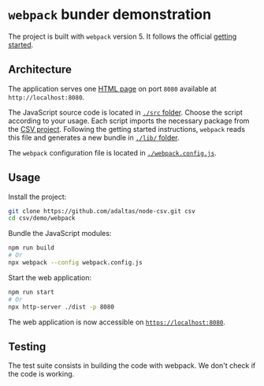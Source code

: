 
# `webpack` bunder demonstration

The project is built with `webpack` version 5. It follows the official [getting started](https://webpack.js.org/guides/getting-started/).

## Architecture

The application serves one [HTML page](./dist/index.html) on port `8080` available at `http://localhost:8080`.

The JavaScript source code is located in [`./src` folder](./src/). Choose the script according to your usage. Each script imports the necessary package from the [CSV project](https://csv.js.org/). Following the getting started instructions, `webpack` reads this file and generates a new bundle in [`./lib/` folder](./lib/).

The `webpack` configuration file is located in [`./webpack.config.js`](./webpack.config.js).

## Usage

Install the project:

```bash
git clone https://github.com/adaltas/node-csv.git csv
cd csv/demo/webpack
```

Bundle the JavaScript modules:

```bash
npm run build
# Or
npx webpack --config webpack.config.js
```

Start the web application:

```bash
npm run start
# Or
npx http-server ./dist -p 8080
```

The web application is now accessible on [`https://localhost:8080`](https://localhost:8080).

## Testing

The test suite consists in building the code with webpack. We don't check if the code is working.
